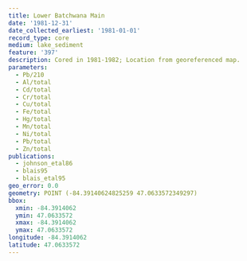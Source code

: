 ```yaml
---
title: Lower Batchwana Main
date: '1981-12-31'
date_collected_earliest: '1981-01-01'
record_type: core
medium: lake_sediment
feature: '397'
description: Cored in 1981-1982; Location from georeferenced map.
parameters:
  - Pb/210
  - Al/total
  - Cd/total
  - Cr/total
  - Cu/total
  - Fe/total
  - Hg/total
  - Mn/total
  - Ni/total
  - Pb/total
  - Zn/total
publications:
  - johnson_etal86
  - blais95
  - blais_etal95
geo_error: 0.0
geometry: POINT (-84.39140624825259 47.0633572349297)
bbox:
  xmin: -84.3914062
  ymin: 47.0633572
  xmax: -84.3914062
  ymax: 47.0633572
longitude: -84.3914062
latitude: 47.0633572
---
```

